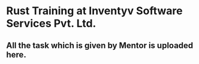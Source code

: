 # Rust Training at Inventyv Software Services Pvt. Ltd.

## All the task which is given by Mentor is uploaded here.

